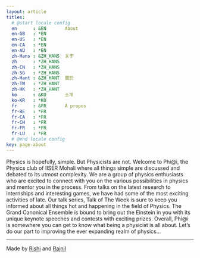 ```yaml
---
layout: article
titles:
  # @start locale config
  en      : &EN       About
  en-GB   : *EN
  en-US   : *EN
  en-CA   : *EN
  en-AU   : *EN
  zh-Hans : &ZH_HANS  关于
  zh      : *ZH_HANS
  zh-CN   : *ZH_HANS
  zh-SG   : *ZH_HANS
  zh-Hant : &ZH_HANT  關於
  zh-TW   : *ZH_HANT
  zh-HK   : *ZH_HANT
  ko      : &KO       소개
  ko-KR   : *KO
  fr      : &FR       À propos
  fr-BE   : *FR
  fr-CA   : *FR
  fr-CH   : *FR
  fr-FR   : *FR
  fr-LU   : *FR
  # @end locale config
key: page-about
---
```



Physics is hopefully, simple. But Physicists are not.
Welcome to Phi@i, the Physics club of IISER Mohali where all things simple are discussed and debated to its utmost complexity. We are a group of physics enthusiasts who are excited to connect with you on the various possibilities in physics and mentor you in the process. From talks on the latest research to internships and interesting games, we have had some of the most exciting activities of late. Our talk series, Talk of The Week is sure to keep you informed about all things hot and happening in the field of Physics. The Grand Canonical Ensemble is bound to bring out the Einstein in you with its unique keynote speeches and contests with exciting prizes. Overall, Phi@i is somewhere you can get to know what being a physicist is all about. Let’s do our part to improving the ever expanding realm of physics…

---

Made by [Rishi](https://github.com/RishiVora) and [Rajnil](https://github.com/Aaevelion)